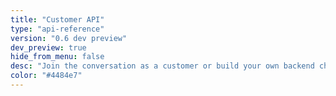 ```yaml
---
title: "Customer API"
type: "api-reference"
version: "0.6 dev preview"
dev_preview: true
hide_from_menu: false
desc: "Join the conversation as a customer or build your own backend chat client."
color: "#4484e7"
---
```

